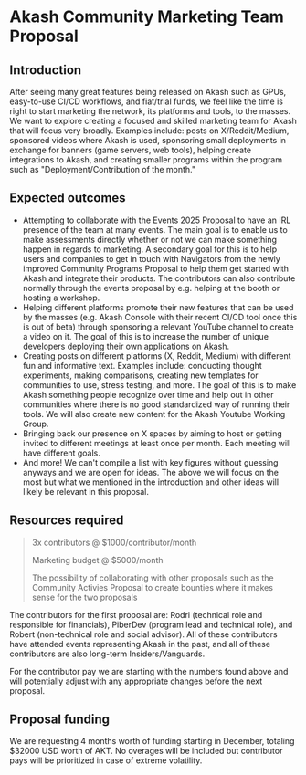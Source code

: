 # Akash Community Marketing Team Proposal

## Introduction

After seeing many great features being released on Akash such as GPUs, easy-to-use CI/CD workflows, and fiat/trial funds, we feel like the time is right to start marketing the network, its platforms and tools, to the masses. We want to explore creating a focused and skilled marketing team for Akash that will focus very broadly. Examples include: posts on X/Reddit/Medium, sponsored videos where Akash is used, sponsoring small deployments in exchange for banners (game servers, web tools), helping create integrations to Akash, and creating smaller programs within the program such as "Deployment/Contribution of the month." 

## Expected outcomes

- Attempting to collaborate with the Events 2025 Proposal to have an IRL presence of the team at many events. The main goal is to enable us to make assessments directly whether or not we can make something happen in regards to marketing. A secondary goal for this is to help users and companies to get in touch with Navigators from the newly improved Community Programs Proposal to help them get started with Akash and integrate their products. The contributors can also contribute normally through the events proposal by e.g. helping at the booth or hosting a workshop.
- Helping different platforms promote their new features that can be used by the masses (e.g. Akash Console with their recent CI/CD tool once this is out of beta) through sponsoring a relevant YouTube channel to create a video on it. The goal of this is to increase the number of unique developers deploying their own applications on Akash.
- Creating posts on different platforms (X, Reddit, Medium) with different fun and informative text. Examples include: conducting thought experiments, making comparisons, creating new templates for communities to use, stress testing, and more. The goal of this is to make Akash something people recognize over time and help out in other communities where there is no good standardized way of running their tools. We will also create new content for the Akash Youtube Working Group.
- Bringing back our presence on X spaces by aiming to host or getting invited to different meetings at least once per month. Each meeting will have different goals.
- And more! We can't compile a list with key figures without guessing anyways and we are open for ideas. The above we will focus on the most but what we mentioned in the introduction and other ideas will likely be relevant in this proposal.

## Resources required

> 3x contributors @ $1000/contributor/month
> 
> Marketing budget @ $5000/month
>
> The possibility of collaborating with other proposals such as the Community Activies Proposal to create bounties where it makes sense for the two proposals

The contributors for the first proposal are: Rodri (technical role and responsible for financials), PiberDev (program lead and technical role), and Robert (non-technical role and social advisor). All of these contributors have attended events representing Akash in the past, and all of these contributors are also long-term Insiders/Vanguards.

For the contributor pay we are starting with the numbers found above and will potentially adjust with any appropriate changes before the next proposal.

## Proposal funding

We are requesting 4 months worth of funding starting in December, totaling $32000 USD worth of AKT. No overages will be included but contributor pays will be prioritized in case of extreme volatility.
